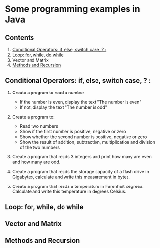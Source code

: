 Some programming examples in Java
===========================

## Contents
1. [Conditional Operators: if, else, switch case, ? :](#conditional_operators)
2. [Loop: for, while, do while](#loop)
3. [Vector and Matrix](#vector_and_matrix)
4. [Methods and Recursion](#methods_and_recursion)

## Conditional Operators: if, else, switch case, ? :

1. Create a program to read a number
	* If the number is even, display the text "The number is even"
	* If not, display the text "The number is odd"

2. Create a program to:
	* Read two numbers
	* Show if the first number is positive, negative or zero
	* Show whether the second number is positive, negative or zero
	* Show the result of addition, subtraction, multiplication and division of the two numbers

3. Create a program that reads 3 integers and print how many are even and how many are odd.

4. Create a program that reads the storage capacity of a flash drive in Gigabytes, calculate and write this measurement in bytes.

5. Create a program that reads a temperature in Farenheit degrees. Calculate and write this temperature in degrees Celsius.

## Loop: for, while, do while

## Vector and Matrix

## Methods and Recursion